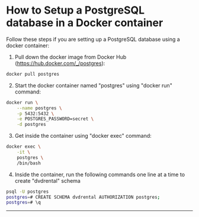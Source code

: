 # How to Setup a PostgreSQL database in a Docker container

Follow these steps if you are setting up a PostgreSQL database using a docker container:

1. Pull down the docker image from Docker Hub (https://hub.docker.com/_/postgres):
```sh
docker pull postgres
```

2. Start the docker container named "postgres" using "docker run" command:
```sh
docker run \
    --name postgres \
    -p 5432:5432 \
    -e POSTGRES_PASSWORD=secret \
    -d postgres
```

3. Get inside the container using "docker exec" command:
```sh
docker exec \
    -it \
    postgres \
    /bin/bash
```

4. Inside the container, run the following commands one line at a time to create "dvdrental" schema
```sh
psql -U postgres
postgres=# CREATE SCHEMA dvdrental AUTHORIZATION postgres;
postgres=# \q
```

---